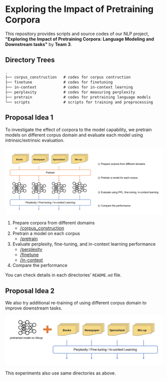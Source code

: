 # Exploring the Impact of Pretraining Corpora
This repository provides scripts and source codes of our NLP project, **"Exploring the Impact of Pretraining Corpora: Language Modeling and Downstream tasks"** by **Team 3**.

## Directory Trees
```
.
├── corpus_construction   # codes for corpus contruction 
├── finetune              # codes for finetuning
├── in-context            # codes for in-context learning
├── perplexity            # codes for measuring perplexity
├── pretrain              # codes for pretraining language models
└── scripts               # scripts for training and preprocessing 
```

## Proposal Idea 1

To investigate the effect of corpora to the model capability, we pretrain models on different corpus domain and evaluate each model using intrinsic/extrinsic evaluation.

![](./images/idea1.png)

1. Prepare corpora from different domains
    - [/corpus_construction](./corpus_construction/)
2. Pretrain a model on each corpus
    - [/pretrain](./pretrain/)
3. Evaluate perplexity, fine-tuning, and in-context learning performance
    - [/perplexity](./perplexity/)
    - [/finetune](./finetune/)
    - [/in-context](./in-context/)
4. Compare the performance

You can check details in each directories' `README.md` file.

## Proposal Idea 2

We also try additional re-training of using different corpus domain to improve downstream tasks.

![](./images/idea2.png)

This experiments also use same directories as above.